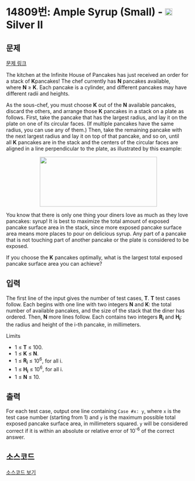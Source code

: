 # 14809번: Ample Syrup (Small) - <img src="https://static.solved.ac/tier_small/9.svg" style="height:20px" /> Silver II

<!-- performance -->

<!-- 문제 제출 후 깃허브에 푸시를 했을 때 제출한 코드의 성능이 입력될 공간입니다.-->

<!-- end -->

## 문제

[문제 링크](https://boj.kr/14809)


<p>The kitchen at the Infinite House of Pancakes has just received an order for a stack of&nbsp;<strong>K</strong>pancakes! The chef currently has&nbsp;<strong>N</strong>&nbsp;pancakes available, where&nbsp;<strong>N</strong>&nbsp;≥&nbsp;<strong>K</strong>. Each pancake is a cylinder, and different pancakes may have different radii and heights.</p>

<p>As the sous-chef, you must choose&nbsp;<strong>K</strong>&nbsp;out of the&nbsp;<strong>N</strong>&nbsp;available pancakes, discard the others, and arrange those&nbsp;<strong>K</strong>&nbsp;pancakes in a stack on a plate as follows. First, take the pancake that has the largest radius, and lay it on the plate on one of its circular faces. (If multiple pancakes have the same radius, you can use any of them.) Then, take the remaining pancake with the next largest radius and lay it on top of that pancake, and so on, until all&nbsp;<strong>K</strong>&nbsp;pancakes are in the stack and the centers of the circular faces are aligned in a line perpendicular to the plate, as illustrated by this example:</p>

<p style="text-align:center"><img alt="" src="https://onlinejudgeimages.s3-ap-northeast-1.amazonaws.com/problem/14809/1.png" style="height:136px; width:320px"></p>

<p>You know that there is only one thing your diners love as much as they love pancakes: syrup! It is best to maximize the total amount of exposed pancake surface area in the stack, since more exposed pancake surface area means more places to pour on delicious syrup. Any part of a pancake that is not touching part of another pancake or the plate is considered to be exposed.</p>

<p>If you choose the&nbsp;<strong>K</strong>&nbsp;pancakes optimally, what is the largest total exposed pancake surface area you can achieve?</p>



## 입력


<p>The first line of the input gives the number of test cases,&nbsp;<strong>T</strong>.&nbsp;<strong>T</strong>&nbsp;test cases follow. Each begins with one line with two integers&nbsp;<strong>N</strong>&nbsp;and&nbsp;<strong>K</strong>: the total number of available pancakes, and the size of the stack that the diner has ordered. Then,&nbsp;<strong>N</strong>&nbsp;more lines follow. Each contains two integers&nbsp;<strong>R<sub>i</sub></strong>&nbsp;and&nbsp;<strong>H<sub>i</sub></strong>: the radius and height of the i-th pancake, in millimeters.</p>

<p>Limits</p>

<ul>
<li>1 ≤&nbsp;<strong>T</strong>&nbsp;≤ 100.</li>
<li>1 ≤&nbsp;<strong>K</strong>&nbsp;≤&nbsp;<strong>N</strong>.</li>
<li>1 ≤&nbsp;<strong>R<sub>i</sub></strong>&nbsp;≤ 10<sup>6</sup>, for all i.</li>
<li>1 ≤&nbsp;<strong>H<sub>i</sub></strong>&nbsp;≤ 10<sup>6</sup>, for all i.</li>
<li>1 ≤&nbsp;<strong>N</strong>&nbsp;≤ 10.</li>
</ul>



## 출력


<p>For each test case, output one line containing&nbsp;<code>Case #x: y</code>, where&nbsp;<code>x</code>&nbsp;is the test case number (starting from 1) and&nbsp;<code>y</code>&nbsp;is the maximum possible total exposed pancake surface area, in millimeters squared.&nbsp;<code>y</code>&nbsp;will be considered correct if it is within an absolute or relative error of 10<sup>-6</sup>&nbsp;of the correct answer.</p>



## 소스코드

[소스코드 보기](Ample%20Syrup%20(Small).cpp)